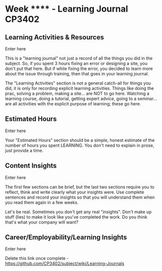 # Week **** - Learning Journal CP3402

## Learning Activities & Resources

Enter here

This is a "learning journal" not just a record of all the things you did in the subject. So, if you spent 3 hours fixing an error or designing a site, you don't put that here. But if while fixing the error, you decided to learn more about the issue through training, then that goes in your learning journal.

The "Learning Activities" section is not a general catch-all for things you did, it is only for recording explicit learning activities. Things like doing the prac, solving a problem, making a site... are NOT to go here. Watching a learning course, doing a tutorial, getting expert advice, going to a seminar... are all activities with the explicit purpose of learning; these go here.

## Estimated Hours

Enter here

Your "Estimated Hours" section should be a simple, honest estimate of the number of hours you spent LEARNING. You don't need to explain in prose, just provide a time.


## Content Insights

Enter here

The first few sections can be brief, but the last two sections require you to reflect, think and write clearly what your insights were. Use complete sentences and record your insights so that you will understand them when you read them again in a few weeks.

Let's be real. Sometimes you don't get any real "insights". Don't make up stuff (lies) to make it look like you've completed the work. Do you think that's what your company will want?

## Career/Employability/Learning Insights

Enter here

Delete this link once complete - https://github.com/CP3402/subject/wiki/Learning-Journals
